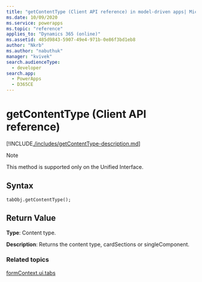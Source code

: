 ```yaml
---
title: "getContentType (Client API reference) in model-driven apps| MicrosoftDocs"
ms.date: 10/09/2020
ms.service: powerapps
ms.topic: "reference"
applies_to: "Dynamics 365 (online)"
ms.assetid: 485d9843-5907-49e4-971b-0e86f3bd1eb8
author: "Nkrb"
ms.author: "nabuthuk"
manager: "kvivek"
search.audienceType: 
  - developer
search.app: 
  - PowerApps
  - D365CE
---
```

# getContentType (Client API reference)

[!INCLUDE[./includes/getContentType-description.md](./includes/getContentType-description.md)] 

> [!NOTE]
> This method is supported only on the Unified Interface.

## Syntax

`tabObj.getContentType();`

## Return Value

**Type**: Content type.

**Description**: Returns the content type, cardSections or singleComponent.

### Related topics

[formContext.ui.tabs](../formContext-ui-tabs.md)